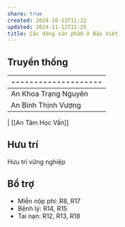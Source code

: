 ```yaml
---
share: true
created: 2024-10-11T11:22
updated: 2024-11-12T11:25
title: Các dòng sản phẩm ở Bảo Việt
---
```

## Truyền thống
| -------------------- |
| -------------------- |
| An Khoa Trạng Nguyên |
| An Bình Thịnh Vượng  |
| 
[[An Tâm Học Vấn]]
## Hưu trí 
Hưu trí vững nghiệp

## Bổ trợ
- Miễn nộp phí: R8, R17
- Bệnh lý: R14,  R15
- Tai nạn: R12, R13, R18